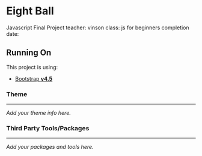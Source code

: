 # Eight Ball
Javascript Final Project 
teacher: vinson
class: js for beginners 
completion date:


## Running On 

This project is using:
- [Bootstrap **v4.5**](https://getbootstrap.com/docs/4.5/getting-started/introduction/)


### Theme
---
*Add your theme info here.*


### Third Party Tools/Packages
---
*Add your packages and tools here.*
